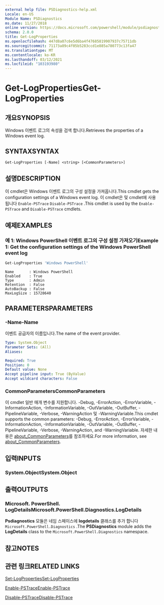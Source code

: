 ```yaml
---
external help file: PSDiagnostics-help.xml
Locale: en-US
Module Name: PSDiagnostics
ms.date: 11/27/2018
online version: https://docs.microsoft.com/powershell/module/psdiagnostics/get-logproperties?view=powershell-5.1&WT.mc_id=ps-gethelp
schema: 2.0.0
title: Get-LogProperties
ms.openlocfilehash: 447d8a07c6e5d6ba4f47685819907937c75711db
ms.sourcegitcommit: 71173a89c4f05b5283ccd1e885a780773c13fa47
ms.translationtype: MT
ms.contentlocale: ko-KR
ms.lasthandoff: 03/12/2021
ms.locfileid: "103193980"
---
```

# <span data-ttu-id="850a5-102">Get-LogProperties</span><span class="sxs-lookup"><span data-stu-id="850a5-102">Get-LogProperties</span></span>

## <span data-ttu-id="850a5-103">개요</span><span class="sxs-lookup"><span data-stu-id="850a5-103">SYNOPSIS</span></span>
<span data-ttu-id="850a5-104">Windows 이벤트 로그의 속성을 검색 합니다.</span><span class="sxs-lookup"><span data-stu-id="850a5-104">Retrieves the properties of a Windows event log.</span></span>

## <span data-ttu-id="850a5-105">SYNTAX</span><span class="sxs-lookup"><span data-stu-id="850a5-105">SYNTAX</span></span>

```
Get-LogProperties [-Name] <string> [<CommonParameters>]
```

## <span data-ttu-id="850a5-106">설명</span><span class="sxs-lookup"><span data-stu-id="850a5-106">DESCRIPTION</span></span>

<span data-ttu-id="850a5-107">이 cmdlet은 Windows 이벤트 로그의 구성 설정을 가져옵니다.</span><span class="sxs-lookup"><span data-stu-id="850a5-107">This cmdlet gets the configuration settings of a Windows event log.</span></span> <span data-ttu-id="850a5-108">이 cmdlet은 및 cmdlet에 사용 됩니다 `Enable-PSTrace` `Disable-PSTrace` .</span><span class="sxs-lookup"><span data-stu-id="850a5-108">This cmdlet is used by the `Enable-PSTrace` and `Disable-PSTrace` cmdlets.</span></span>

## <span data-ttu-id="850a5-109">예제</span><span class="sxs-lookup"><span data-stu-id="850a5-109">EXAMPLES</span></span>

### <span data-ttu-id="850a5-110">예 1: Windows PowerShell 이벤트 로그의 구성 설정 가져오기</span><span class="sxs-lookup"><span data-stu-id="850a5-110">Example 1: Get the configuration settings of the Windows PowerShell event log</span></span>

```powershell
Get-LogProperties 'Windows PowerShell'
```

```Output
Name       : Windows PowerShell
Enabled    : True
Type       : Admin
Retention  : False
AutoBackup : False
MaxLogSize : 15728640
```

## <span data-ttu-id="850a5-111">PARAMETERS</span><span class="sxs-lookup"><span data-stu-id="850a5-111">PARAMETERS</span></span>

### <span data-ttu-id="850a5-112">-Name</span><span class="sxs-lookup"><span data-stu-id="850a5-112">-Name</span></span>

<span data-ttu-id="850a5-113">이벤트 공급자의 이름입니다.</span><span class="sxs-lookup"><span data-stu-id="850a5-113">The name of the event provider.</span></span>

```yaml
Type: System.Object
Parameter Sets: (All)
Aliases:

Required: True
Position: 0
Default value: None
Accept pipeline input: True (ByValue)
Accept wildcard characters: False
```

### <span data-ttu-id="850a5-114">CommonParameters</span><span class="sxs-lookup"><span data-stu-id="850a5-114">CommonParameters</span></span>

<span data-ttu-id="850a5-115">이 cmdlet 일반 매개 변수를 지원합니다. -Debug, -ErrorAction, -ErrorVariable, -InformationAction, -InformationVariable, -OutVariable, -OutBuffer, -PipelineVariable, -Verbose, -WarningAction 및 -WarningVariable.</span><span class="sxs-lookup"><span data-stu-id="850a5-115">This cmdlet supports the common parameters: -Debug, -ErrorAction, -ErrorVariable, -InformationAction, -InformationVariable, -OutVariable, -OutBuffer, -PipelineVariable, -Verbose, -WarningAction, and -WarningVariable.</span></span> <span data-ttu-id="850a5-116">자세한 내용은 [about_CommonParameters](https://go.microsoft.com/fwlink/?LinkID=113216)를 참조하세요.</span><span class="sxs-lookup"><span data-stu-id="850a5-116">For more information, see [about_CommonParameters](https://go.microsoft.com/fwlink/?LinkID=113216).</span></span>

## <span data-ttu-id="850a5-117">입력</span><span class="sxs-lookup"><span data-stu-id="850a5-117">INPUTS</span></span>

### <span data-ttu-id="850a5-118">System.Object</span><span class="sxs-lookup"><span data-stu-id="850a5-118">System.Object</span></span>

## <span data-ttu-id="850a5-119">출력</span><span class="sxs-lookup"><span data-stu-id="850a5-119">OUTPUTS</span></span>

### <span data-ttu-id="850a5-120">Microsoft. PowerShell. LogDetails</span><span class="sxs-lookup"><span data-stu-id="850a5-120">Microsoft.PowerShell.Diagnostics.LogDetails</span></span>

<span data-ttu-id="850a5-121">**Psdiagnostics** 모듈은 네임 스페이스에 **logdetails** 클래스를 추가 합니다 `Microsoft.PowerShell.Diagnostics` .</span><span class="sxs-lookup"><span data-stu-id="850a5-121">The **PSDiagnostics** module adds the **LogDetails** class to the `Microsoft.PowerShell.Diagnostics` namespace.</span></span>

## <span data-ttu-id="850a5-122">참고</span><span class="sxs-lookup"><span data-stu-id="850a5-122">NOTES</span></span>

## <span data-ttu-id="850a5-123">관련 링크</span><span class="sxs-lookup"><span data-stu-id="850a5-123">RELATED LINKS</span></span>

[<span data-ttu-id="850a5-124">Set-LogProperties</span><span class="sxs-lookup"><span data-stu-id="850a5-124">Set-LogProperties</span></span>](Set-LogProperties.md)

[<span data-ttu-id="850a5-125">Enable-PSTrace</span><span class="sxs-lookup"><span data-stu-id="850a5-125">Enable-PSTrace</span></span>](Enable-PSTrace.md)

[<span data-ttu-id="850a5-126">Disable-PSTrace</span><span class="sxs-lookup"><span data-stu-id="850a5-126">Disable-PSTrace</span></span>](Disable-PSTrace.md)
